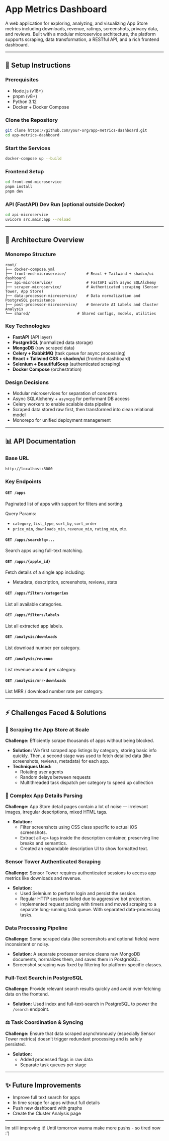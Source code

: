 # App Metrics Dashboard

A web application for exploring, analyzing, and visualizing App Store metrics including downloads, revenue, ratings, screenshots, privacy data, and reviews. Built with a modular microservice architecture, the platform supports scraping, data transformation, a RESTful API, and a rich frontend dashboard.

---

## 🚀 Setup Instructions

### Prerequisites

- Node.js (v18+)
- pnpm (v8+)
- Python 3.12
- Docker + Docker Compose

### Clone the Repository

```bash
git clone https://github.com/your-org/app-metrics-dashboard.git
cd app-metrics-dashboard
```

### Start the Services

```bash
docker-compose up --build
```

### Frontend Setup

```bash
cd front-end-microservice
pnpm install
pnpm dev
```

### API (FastAPI) Dev Run (optional outside Docker)

```bash
cd api-microservice
uvicorn src.main:app --reload
```

---

## 🧰 Architecture Overview

### Monorepo Structure

```
root/
├── docker-compose.yml
├── front-end-microservice/         # React + Tailwind + shadcn/ui dashboard
├── api-microservice/               # FastAPI with async SQLAlchemy
├── scraper-microservice/           # Authenticated scraping (Sensor Tower, App Store)
├── data-processor-microservice/    # Data normalization and PostgreSQL persistence
├── post-processor-microservice/    # Generate AI Labels and Cluster Analysis
└── shared/                     # Shared configs, models, utilities
```

### Key Technologies

- **FastAPI** (API layer)
- **PostgreSQL** (normalized data storage)
- **MongoDB** (raw scraped data)
- **Celery + RabbitMQ** (task queue for async processing)
- **React + Tailwind CSS + shadcn/ui** (frontend dashboard)
- **Selenium + BeautifulSoup** (authenticated scraping)
- **Docker Compose** (orchestration)

### Design Decisions

- Modular microservices for separation of concerns
- Async SQLAlchemy + `asyncpg` for performant DB access
- Celery workers to enable scalable data pipeline
- Scraped data stored raw first, then transformed into clean relational model
- Monorepo for unified deployment management

---

## 📊 API Documentation

### Base URL

```
http://localhost:8000
```

### Key Endpoints

#### `GET /apps`

Paginated list of apps with support for filters and sorting.

Query Params:

- `category`, `list_type`, `sort_by`, `sort_order`
- `price_min`, `downloads_min`, `revenue_min`, `rating_min`, etc.

#### `GET /apps/search?q=...`

Search apps using full-text matching.

#### `GET /apps/{apple_id}`

Fetch details of a single app including:

- Metadata, description, screenshots, reviews, stats

#### `GET /apps/filters/categories`

List all available categories.

#### `GET /apps/filters/labels`

List all extracted app labels.

#### `GET /analysis/downloads`

List download number per category.

#### `GET /analysis/revenue`

List revenue amount per category.

#### `GET /analysis/mrr-downloads`

List MRR / download number rate per category.

---

## ⚡ Challenges Faced & Solutions

### 🍏 Scraping the App Store at Scale

**Challenge:** Efficiently scrape thousands of apps without being blocked.

- **Solution:** We first scraped app listings by category, storing basic info quickly. Then, a second stage was used to fetch detailed data (like screenshots, reviews, metadata) for each app.
- **Techniques Used:** 
  - Rotating user agents
  - Random delays between requests
  - Multithreaded task dispatch per category to speed up collection

### 🧠 Complex App Details Parsing

**Challenge:** App Store detail pages contain a lot of noise — irrelevant images, irregular descriptions, mixed HTML tags.

- **Solution:** 
  - Filter screenshots using CSS class specific to actual iOS screenshots.
  - Extract all `<p>` tags inside the description container, preserving line breaks and semantics.
  - Created an expandable description UI to show formatted text.

### Sensor Tower Authenticated Scraping

**Challenge:** Sensor Tower requires authenticated sessions to access app metrics like downloads and revenue.

- **Solution:**
  - Used Selenium to perform login and persist the session.
  - Regular HTTP sessions failed due to aggressive bot protection.
  - Implemented request pacing with timers and moved scraping to a separate long-running task queue. With separated data-processing tasks.

### Data Processing Pipeline

**Challenge:** Some scraped data (like screenshots and optional fields) were inconsistent or noisy.

- **Solution:** A separate processor service cleans raw MongoDB documents, normalizes them, and saves them in PostgreSQL.
- Screenshot scraping was fixed by filtering for platform-specific classes.

### Full-Text Search in PostgreSQL

**Challenge:** Provide relevant search results quickly and avoid over-fetching data on the frontend.

- **Solution:** Used index and full-text-search in PostgreSQL to power the `/search` endpoint.

### ⚖️ Task Coordination & Syncing

**Challenge:** Ensure that data scraped asynchronously (especially Sensor Tower metrics) doesn’t trigger redundant processing and is safely persisted.

- **Solution:** 
  - Added processed flags in raw data
  - Separate task queues per stage

---

## ✨ Future Improvements

- Improve full text search for apps
- In time scrape for apps without full details
- Push new dashboard with graphs
- Create the Cluster Analysis page

---

Im still improving it! Until tomorrow wanna make more pushs - so tired now :')

